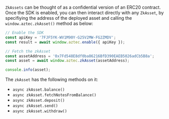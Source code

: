 `ZkAssets` can be thought of as a confidential version of an ERC20 contract. Once the SDK is enabled, you can then interact directly with any `ZkAsset`, by specifiying the address of the deployed asset and calling the `window.aztec.zkAsset()` method as below:

```js
// Enable the SDK
const apiKey = '7FJF5YK-WV1M90Y-G25V2MW-FG2ZMDV';
const result = await window.aztec.enable({ apiKey });

// Fetch the zkAsset
const assetAddress = '0x7Fd548E8df0ba86216BfD390EAEB5026adCb5B8a';
const asset = await window.aztec.zkAsset(assetAddress);

console.info(asset);
```

The `zkAsset` has the following methods on it:
- `async zkAsset.balance()`
- `async zkAsset.fetchNotesFromBalance()`
- `async zkAsset.deposit()`
- `async zkAsset.send()`
- `async zkAsset.withdraw()`



